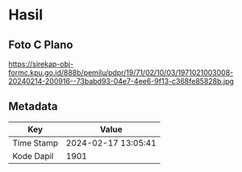 # Hasil

## Foto C Plano

https://sirekap-obj-formc.kpu.go.id/888b/pemilu/pdpr/19/71/02/10/03/1971021003008-20240214-200916--73babd93-04e7-4ee6-9f13-c368fe85828b.jpg


## Metadata

| Key        | Value               |
| ---------- | ------------------- |
| Time Stamp | 2024-02-17 13:05:41 |
| Kode Dapil | 1901                |



